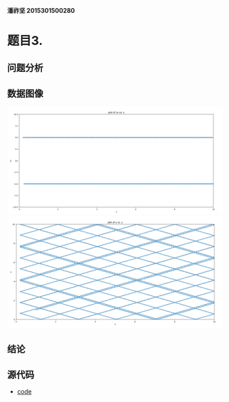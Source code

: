 #### 潘祚坚 2015301500280
# 题目3.

## 问题分析

## 数据图像
![picture1](https://github.com/paaaaaan/Computational_physics_2015301500280/blob/files/picture21.png)
![picture2](https://github.com/paaaaaan/Computational_physics_2015301500280/blob/files/picture22.png)
## 结论
## 源代码
- [code](https://github.com/paaaaaan/Computational_physics_2015301500280/blob/files/code7.0)
